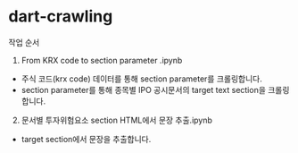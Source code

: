 # dart-crawling
작업 순서
1. From KRX code to section parameter .ipynb 
- 주식 코드(krx code) 데이터를 통해 section parameter를 크롤링합니다. 
- section parameter를 통해 종목별 IPO 공시문서의 target text section을 크롤링합니다.
2. 문서별 투자위험요소 section HTML에서 문장 추출.ipynb
- target section에서 문장을 추출합니다.
